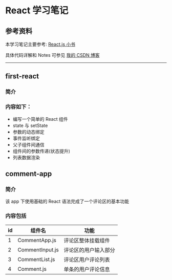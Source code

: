 # React 学习笔记

## 参考资料

本学习笔记主要参考: [React.js 小书](http://huziketang.mangojuice.top/books/react/lesson1)

具体代码详解和 Notes 可参见 [我的 CSDN 博客](https://blog.csdn.net/qq_24724109/column/info/40972)

---

## first-react

### 简介

### 内容如下：

- 编写一个简单的 React 组件
- state 与 setState
- 参数的动态绑定
- 事件监听绑定
- 父子组件间通信
- 组件间的参数传递(状态提升)
- 列表数据渲染

## comment-app

### 简介

该 app 下使用基础的 React 语法完成了一个评论区的基本功能

### 内容包括

| id  | 组件名          | 功能                 |
| --- | --------------- | -------------------- |
| 1   | CommentApp.js   | 评论区整体挂载组件   |
| 2   | CommentInput.js | 评论区的用户输入部分 |
| 3   | CommentList.js  | 评论区用户评论列表   |
| 4   | Comment.js      | 单条的用户评论信息   |
